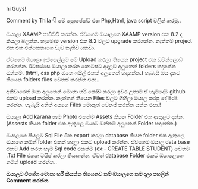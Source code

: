 hi Guys!

Comment by Thila 👇
මේ ප්‍රොජෙක්ට් එක Php,Html, java script වලින් කරමු..

ඔයාලා XAAMP පාවිච්චි කරන්න. ඒවගෙම ඔයාලගෙ XAAMP version එක 8.2 ද කියලා බලන්න. හැමොම version එක 8.2 වලට upgrade කරගන්න. නැත්තම් project එක එක එක්කෙනාගෙ වැඩ නැතිව යනවා.

ඒවගෙම ඔයාලා ඉස්සෙල්ලම මේ Upload කරලා තියෙන project එක ඩව්න්ලොඩ් කරගන්න. ඊටපස්සෙ ඔයාලා කරන කොටසට අදාලව අලුතෙන් folders හදාගන්න ඔන්නම්. (html, css php ඔනෙ ෆයිල් එකක් අලුතෙන් හදාගන්න.) හැබැයි ඔය දැනට තියෙන folders files වෙනස් කරන්න එපා..

අනිවාරෙන් ඔයා අලුතෙන් මොනා හරි කෝඩ් කරලා ඉවර උනාම ඒ හැමදේම github එකට upload කරන්න. නැත්තන් තියෙන Files වලට ගිහිලා ඔයාල කරපු දේ Edit කරන්න. හැබැයි අනිත් අයගෙ Files මොකුත් වෙනස් කරන්න යන්න එපා.!

ඔයාලා Add karana හැම Photo එකක්ම Assets කියන Folder එක ඇතුලට දාන්න. (Assests කියන folder එක ඇතුලෙ ඔයාට ඔන්නම් අලුතෙන් Folder හදාගන්න.)

ඔයාලගෙ සියලුම Sql File ටික export කරලා database කියන folder එක ඇතුලෙ ඔයාගෙ නමින් folder එකක් හදලා එකට upload කරන්න. ඒවගෙම ඔයාල data base එකට Add කරන හැම Sql code එකක්ම (ex:- CREATE TABLE STUDENT) වෙනම .Txt File එකක ටයිප් කරලා තියාගන්න. ඒවත් database Folder එකට ඔයාලෙගෙ නමින් upload කරන්න..

****ඔයාලට විශේශ මොනා හරි කියන්න තියෙනව නම් ඔයාලගෙ නම දාලා පහලින් Comment කරන්න.****


